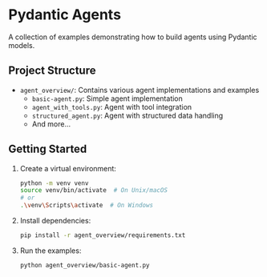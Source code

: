 # Pydantic Agents

A collection of examples demonstrating how to build agents using Pydantic models.

## Project Structure

- `agent_overview/`: Contains various agent implementations and examples
  - `basic-agent.py`: Simple agent implementation
  - `agent_with_tools.py`: Agent with tool integration
  - `structured_agent.py`: Agent with structured data handling
  - And more...

## Getting Started

1. Create a virtual environment:
   ```bash
   python -m venv venv
   source venv/bin/activate  # On Unix/macOS
   # or
   .\venv\Scripts\activate  # On Windows
   ```

2. Install dependencies:
   ```bash
   pip install -r agent_overview/requirements.txt
   ```

3. Run the examples:
   ```bash
   python agent_overview/basic-agent.py
   ``` 